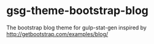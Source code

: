 # gsg-theme-bootstrap-blog
The bootstrap blog theme for gulp-stat-gen inspired by http://getbootstrap.com/examples/blog/
